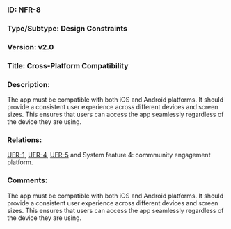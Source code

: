 ### ID: NFR-8
 
### Type/Subtype: Design Constraints

### Version: v2.0
 
### Title: Cross-Platform Compatibility
  
### Description: 
The app must be compatible with both iOS and Android platforms. It should provide a consistent user experience across different devices and screen sizes. 
This ensures that users can access the app seamlessly regardless of the device they are using.

### Relations: 
[UFR-1](https://github.com/carmensat/RECIPE-ROULETTE/blob/main/REQUIREMENTS/UFR-1.md), 
[UFR-4](https://github.com/carmensat/RECIPE-ROULETTE/blob/main/REQUIREMENTS/UFR-4.md), 
[UFR-5](https://github.com/carmensat/RECIPE-ROULETTE/blob/main/REQUIREMENTS/UFR-5.md) and System feature 4: commmunity engagement platform.

### Comments: 
The app must be compatible with both iOS and Android platforms. It should provide a consistent user experience across different devices and screen sizes. This ensures that users can access the app seamlessly regardless of the device they are using.

